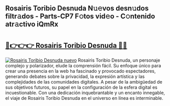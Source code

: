 ## Rosairis Toribio Desnuda N𝚞𝚎vos desn𝚞dos filtr𝚊dos - Parts-CP7 F𝚘tos vid𝚎o - C𝚘ntenido atr𝚊ctivo iQmRx

# <h2><a href="http://mb8p2h.tromn.icu/?c=Rosairis+Toribio+Desnuda">🔗👉👉👉 Rosairis Toribio Desnuda 🔗🔗</a></h2>

[![Rosairis Toribio Desnuda nuevo](https://i.imgur.com/pEAQMta.gif)](http://mb8p2h.tromn.icu/?c=Rosairis+Toribio+Desnuda)
Rosairis Toribio Desnuda, un personaje complejo y polarizador, elude la comprensión fácil. Su enfoque único para crear una presencia en la web ha fascinado y provocado espectadores, generando debates sobre la privacidad, la expresión artística y las complejidades de las comunidades digitales. A pesar de la ambigüedad de sus objetivos futuros, su papel en la configuración de la esfera digital es incuestionable. Con una dedicación inquebrantable y un encanto innegable, el viaje de Rosairis Toribio Desnuda en el universo en línea es interminable.

